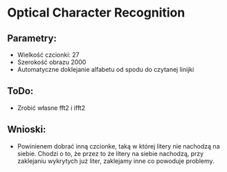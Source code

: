 # Optical Character Recognition

## Parametry:
- Wielkość czcionki: 27
- Szerokość obrazu 2000
- Automatyczne doklejanie alfabetu od spodu do czytanej linijki

## ToDo:
- Zrobić własne fft2 i ifft2

## Wnioski:
- Powinienem dobrać inną czcionke, taką w której litery nie nachodzą na siebie. Chodzi o to, że przez to że litery na siebie nachodzą, przy zaklejaniu wykrytych już liter, zaklejamy inne co powoduje problemy.